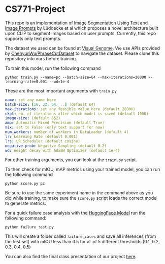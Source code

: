 # CS771-Project

This repo is an implementation of [Image Segmentation Using Text and Image Prompts](https://arxiv.org/pdf/2112.10003.pdf) by Lüddecke et al which proposes a novel architecture built upon CLIP to segment images based on user prompts. Currently, this repo supports only text prompts.

The dataset we used can be found at [Visual Genome](https://visualgenome.org/api/v0/api_home.html). We use APIs provided by [ChenyunWu/PhraseCutDataset](https://github.com/ChenyunWu/PhraseCutDataset) to navigate the dataset. Please clone this repository into ours before training.

To train this model, run the following command

```
python train.py --name=pc --batch-size=64 --max-iterations=20000 --learning-rate=0.001 --wd=1e-4
```

These are the most important arguments with ```train.py```

```yaml
name: set any name here
batch-size: [16, 32, 64, ..] (default 64)
max-iterations: set any feasible value here (default 20000)
ckpt: no. of iterations after which model is saved (default 1000)
image-size: (default 352)
amp: Automatic Mixed Precision (default True)
mix: set to False (only text support for now)
num_workers: number of workers in DataLoader (default 4)
lr: Learning Rate (default 0.001)
lrs: LR Scheduler (default cosine)
negative-prob: Negative Sampling (default 0.2)
wd: Weight decay with AdamW Optimizer (default 1e-4)

```
For other training arguments, you can look at the ```train.py``` script.

To then check for mIOU, mAP metrics using your trained model, you can run the following command

```
python score.py pc
```

Be sure to use the same experiment name in the command above as you did while training, to make sure the ```score.py``` script loads the correct model to generate metrics.

For a quick failure case analysis with the [HuggingFace Model](https://huggingface.co/CIDAS/clipseg-rd64-refined) run the following command:

```
python failure_test.py
```

This will create a folder called ```failure_cases``` and save all inferences (from the test set) with mIOU less than 0.5 for all of 5 different thresholds (0.1, 0.2, 0.3, 0.4, 0.5)

You can also find the final class presentation of our project [here](https://docs.google.com/presentation/d/1lqJFvMjR1lVsl52VeTN7T3N8RIWSuG7FdALDSRB7r4k/edit?pli=1#slide=id.g1b2407d75c2_15_42).



